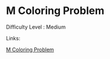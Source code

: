 # M Coloring Problem

Difficulty Level : Medium

Links:

[M Coloring Problem](https://www.geeksforgeeks.org/problems/m-coloring-problem-1587115620/1)
